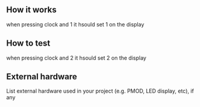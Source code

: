 <!---

This file is used to generate your project datasheet. Please fill in the information below and delete any unused
sections.

You can also include images in this folder and reference them in the markdown. Each image must be less than
512 kb in size, and the combined size of all images must be less than 1 MB.
-->

## How it works

when pressing clock and 1 it hsould set 1 on the display
## How to test

when pressing clock and 2 it hsould set 2 on the display
## External hardware

List external hardware used in your project (e.g. PMOD, LED display, etc), if any
